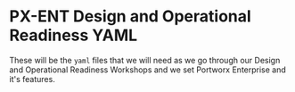 # PX-ENT Design and Operational Readiness YAML

These will be the `yaml` files that we will need as we go through our Design and Operational Readiness Workshops and we set Portworx Enterprise and it's features.


